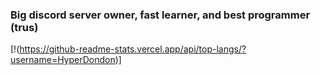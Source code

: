 ### Big discord server owner, fast learner, and best programmer (trus)
[!(https://github-readme-stats.vercel.app/api/top-langs/?username=HyperDondon)]

